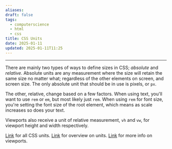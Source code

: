 ```yaml
---
aliases: 
draft: false
tags:
  - computerscience
  - html
  - css
title: CSS Units
date: 2025-01-11
updated: 2025-01-11T11:25
---
```


-------------------------------------------------------------------------------

There are mainly two types of ways to define sizes in CSS; *absolute* and *relative*. Absolute units are any measurement where the size will retain the same size no matter what; regardless of the other elements on screen, and screen size. The only absolute unit that should be in use is pixels, or `px`.

The other, relative, change based on a few factors. When using text, you'll want to use `rem` or `em`, but most likely just `rem`. When using `rem` for font size, you're setting the font size of the root element, which means as scale increases so does your text.

Viewports also receive a unit of relative measurement, `vh` and `vw`, for viewport height and width respectively.

[Link](https://developer.mozilla.org/en-US/docs/Learn_web_development/Core/Styling_basics/Values_and_units) for all CSS units.
[Link](https://codyloyd.com/2021/css-units/) for overview on units.
[Link](https://css-tricks.com/fun-viewport-units/) for more info on viewports.
